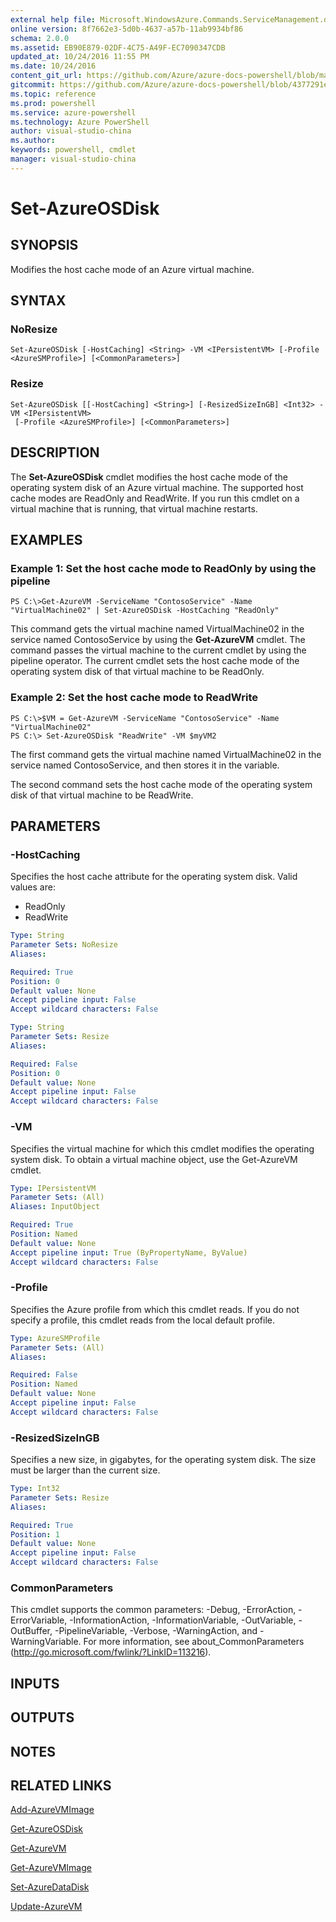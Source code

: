 ```yaml
---
external help file: Microsoft.WindowsAzure.Commands.ServiceManagement.dll-Help.xml
online version: 8f7662e3-5d0b-4637-a57b-11ab9934bf86
schema: 2.0.0
ms.assetid: EB90E879-02DF-4C75-A49F-EC7090347CDB
updated_at: 10/24/2016 11:55 PM
ms.date: 10/24/2016
content_git_url: https://github.com/Azure/azure-docs-powershell/blob/master/azureps-cmdlets-docs/ServiceManagement/Azure.Service/v3.0.0/Set-AzureOSDisk.md
gitcommit: https://github.com/Azure/azure-docs-powershell/blob/4377291ee360e58e2c1c5d644155daf6a0279055/azureps-cmdlets-docs/ServiceManagement/Azure.Service/v3.0.0/Set-AzureOSDisk.md
ms.topic: reference
ms.prod: powershell
ms.service: azure-powershell
ms.technology: Azure PowerShell
author: visual-studio-china
ms.author: 
keywords: powershell, cmdlet
manager: visual-studio-china
---
```


# Set-AzureOSDisk

## SYNOPSIS
Modifies the host cache mode of an Azure virtual machine.

## SYNTAX

### NoResize
```
Set-AzureOSDisk [-HostCaching] <String> -VM <IPersistentVM> [-Profile <AzureSMProfile>] [<CommonParameters>]
```

### Resize
```
Set-AzureOSDisk [[-HostCaching] <String>] [-ResizedSizeInGB] <Int32> -VM <IPersistentVM>
 [-Profile <AzureSMProfile>] [<CommonParameters>]
```

## DESCRIPTION
The **Set-AzureOSDisk** cmdlet modifies the host cache mode of the operating system disk of an Azure virtual machine.
The supported host cache modes are ReadOnly and ReadWrite.
If you run this cmdlet on a virtual machine that is running, that virtual machine restarts.

## EXAMPLES

### Example 1: Set the host cache mode to ReadOnly by using the pipeline
```
PS C:\>Get-AzureVM -ServiceName "ContosoService" -Name "VirtualMachine02" | Set-AzureOSDisk -HostCaching "ReadOnly"
```

This command gets the virtual machine named VirtualMachine02 in the service named ContosoService by using the **Get-AzureVM** cmdlet.
The command passes the virtual machine to the current cmdlet by using the pipeline operator.
The current cmdlet sets the host cache mode of the operating system disk of that virtual machine to be ReadOnly.

### Example 2: Set the host cache mode to ReadWrite
```
PS C:\>$VM = Get-AzureVM -ServiceName "ContosoService" -Name "VirtualMachine02"
PS C:\> Set-AzureOSDisk "ReadWrite" -VM $myVM2
```

The first command gets the virtual machine named VirtualMachine02 in the service named ContosoService, and then stores it in the variable.

The second command sets the host cache mode of the operating system disk of that virtual machine to be ReadWrite.

## PARAMETERS

### -HostCaching
Specifies the host cache attribute for the operating system disk.
Valid values are: 

- ReadOnly 
- ReadWrite

```yaml
Type: String
Parameter Sets: NoResize
Aliases: 

Required: True
Position: 0
Default value: None
Accept pipeline input: False
Accept wildcard characters: False
```

```yaml
Type: String
Parameter Sets: Resize
Aliases: 

Required: False
Position: 0
Default value: None
Accept pipeline input: False
Accept wildcard characters: False
```

### -VM
Specifies the virtual machine for which this cmdlet modifies the operating system disk.
To obtain a virtual machine object, use the Get-AzureVM cmdlet.

```yaml
Type: IPersistentVM
Parameter Sets: (All)
Aliases: InputObject

Required: True
Position: Named
Default value: None
Accept pipeline input: True (ByPropertyName, ByValue)
Accept wildcard characters: False
```

### -Profile
Specifies the Azure profile from which this cmdlet reads.
If you do not specify a profile, this cmdlet reads from the local default profile.

```yaml
Type: AzureSMProfile
Parameter Sets: (All)
Aliases: 

Required: False
Position: Named
Default value: None
Accept pipeline input: False
Accept wildcard characters: False
```

### -ResizedSizeInGB
Specifies a new size, in gigabytes, for the operating system disk.
The size must be larger than the current size.

```yaml
Type: Int32
Parameter Sets: Resize
Aliases: 

Required: True
Position: 1
Default value: None
Accept pipeline input: False
Accept wildcard characters: False
```

### CommonParameters
This cmdlet supports the common parameters: -Debug, -ErrorAction, -ErrorVariable, -InformationAction, -InformationVariable, -OutVariable, -OutBuffer, -PipelineVariable, -Verbose, -WarningAction, and -WarningVariable. For more information, see about_CommonParameters (http://go.microsoft.com/fwlink/?LinkID=113216).

## INPUTS

## OUTPUTS

## NOTES

## RELATED LINKS

[Add-AzureVMImage](xref:ServiceManagement/Azure.Service/v3.0.0/Add-AzureVMImage.md)

[Get-AzureOSDisk](xref:ServiceManagement/Azure.Service/v3.0.0/Get-AzureOSDisk.md)

[Get-AzureVM](xref:ServiceManagement/Azure.Service/v3.0.0/Get-AzureVM.md)

[Get-AzureVMImage](xref:ServiceManagement/Azure.Service/v3.0.0/Get-AzureVMImage.md)

[Set-AzureDataDisk](xref:ServiceManagement/Azure.Service/v3.0.0/Set-AzureDataDisk.md)

[Update-AzureVM](xref:ServiceManagement/Azure.Service/v3.0.0/Update-AzureVM.md)


